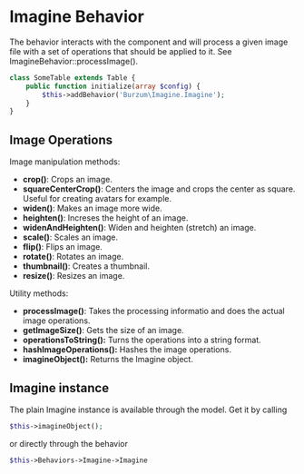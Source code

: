 Imagine Behavior
================

The behavior interacts with the component and will process a given image file with a set of operations that should be applied to it. See ImagineBehavior::processImage().

```php
class SomeTable extends Table {
	public function initialize(array $config) {
		$this->addBehavior('Burzum\Imagine.Imagine');
	}
}
```

Image Operations
----------------

Image manipulation methods:

* **crop()**: Crops an image.
* **squareCenterCrop()**: Centers the image and crops the center as square. Useful for creating avatars for example.
* **widen()**: Makes an image more wide.
* **heighten()**: Increses the height of an image.
* **widenAndHeighten()**: Widen and heighten (stretch) an image.
* **scale()**: Scales an image.
* **flip()**: Flips an image.
* **rotate()**: Rotates an image.
* **thumbnail()**: Creates a thumbnail.
* **resize()**: Resizes an image.

Utility methods:

* **processImage()**: Takes the processing informatio and does the actual image operations.
* **getImageSize()**: Gets the size of an image.
* **operationsToString():** Turns the operations into a string format.
* **hashImageOperations():** Hashes the image operations.
* **imagineObject():** Returns the Imagine object.

Imagine instance
----------------

The plain  Imagine instance is available through the model. Get it by calling

```php
$this->imagineObject();
```

or directly through the behavior

```php
$this->Behaviors->Imagine->Imagine
```
